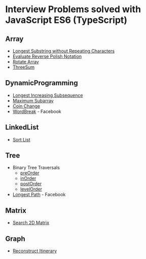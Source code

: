 Interview Problems solved with JavaScript ES6 (TypeScript)
==========================================================

## Array

- [Longest Substring without Repeating Characters](https://leetcode.com/problems/longest-substring-without-repeating-characters/)
- [Evaluate Reverse Polish Notation](https://leetcode.com/problems/evaluate-reverse-polish-notation/)
- [Rotate Array](https://leetcode.com/problems/rotate-array/)
- [ThreeSum](https://leetcode.com/problems/3sum/)


## DynamicProgramming

- [Longest Increasing Subsequence](https://leetcode.com/problems/longest-increasing-subsequence/)
- [Maximum Subarray](https://leetcode.com/problems/maximum-subarray/)
- [Coin Change](https://leetcode.com/problems/coin-change/)
- [WordBreak](https://leetcode.com/problems/word-break/) - Facebook


## LinkedList

- [Sort List](https://leetcode.com/problems/sort-list/)


## Tree

- Binary Tree Traversals
    - [preOrder](https://leetcode.com/problems/binary-tree-preorder-traversal/)
    - [inOrder](https://leetcode.com/problems/binary-tree-inorder-traversal/)
    - [postOrder](https://leetcode.com/problems/binary-tree-postorder-traversal/)
    - [levelOrder](https://leetcode.com/problems/binary-tree-level-order-traversal/)
- [Longest Path](http://www.geeksforgeeks.org/diameter-of-a-binary-tree/) - Facebook


## Matrix

- [Search 2D Matrix](https://leetcode.com/problems/search-a-2d-matrix/)


## Graph

- [Reconstruct Itinerary](https://leetcode.com/problems/reconstruct-itinerary/)
